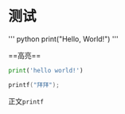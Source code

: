 # 测试

''' python
print("Hello, World!")
'''




==高亮==

```python
print('hello world!')
```

```c
printf("拜拜");
```
  正文`printf`
